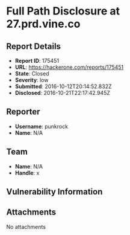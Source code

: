 # Full Path Disclosure at 27.prd.vine.co

## Report Details
- **Report ID**: 175451
- **URL**: https://hackerone.com/reports/175451
- **State**: Closed
- **Severity**: low
- **Submitted**: 2016-10-12T20:14:52.832Z
- **Disclosed**: 2016-10-21T22:17:42.945Z

## Reporter
- **Username**: punkrock
- **Name**: N/A

## Team
- **Name**: N/A
- **Handle**: x

## Vulnerability Information


## Attachments
No attachments
